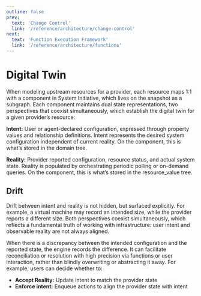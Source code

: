 ```yaml
---
outline: false
prev:
  text: 'Change Control'
  link: '/reference/architecture/change-control'
next:
  text: 'Function Execution Framework'
  link: '/reference/architecture/functions'
---
```


# Digital Twin

When modeling upstream resources for a provider, each resource maps 1:1 with a component in System Initiative, which lives on the snapshot as a subgraph.  Each component maintains dual state representations, two perspectives that coexist simultaneously, which establish the digital twin for a given provider’s resource:

__Intent:__ User or agent-declared configuration, expressed through property values and relationship definitions. Intent represents the desired system configuration independent of current reality. On the component, this is what’s stored in the domain tree.

__Reality:__ Provider reported configuration, resource status, and actual system state. Reality is populated by orchestrating periodic polling or on-demand queries. On the component, this is what’s stored in the resource_value tree.

## Drift

Drift between intent and reality is not hidden, but surfaced explicitly. For example, a virtual machine may record an intended size, while the provider reports a different size. Both perspectives coexist simultaneously, which reflects a fundamental truth of working with infrastructure: user intent and observable reality are not always aligned.

When there is a discrepancy between the intended configuration and the reported state, the engine records the difference. It can facilitate reconciliation or resolution with high precision via functions or user interaction, rather than blindly overwriting or abstracting it away. For example, users can decide whether to:

- __Accept Reality:__ Update intent to match the provider state
- __Enforce intent:__ Enqueue actions to align the provider state with intent
